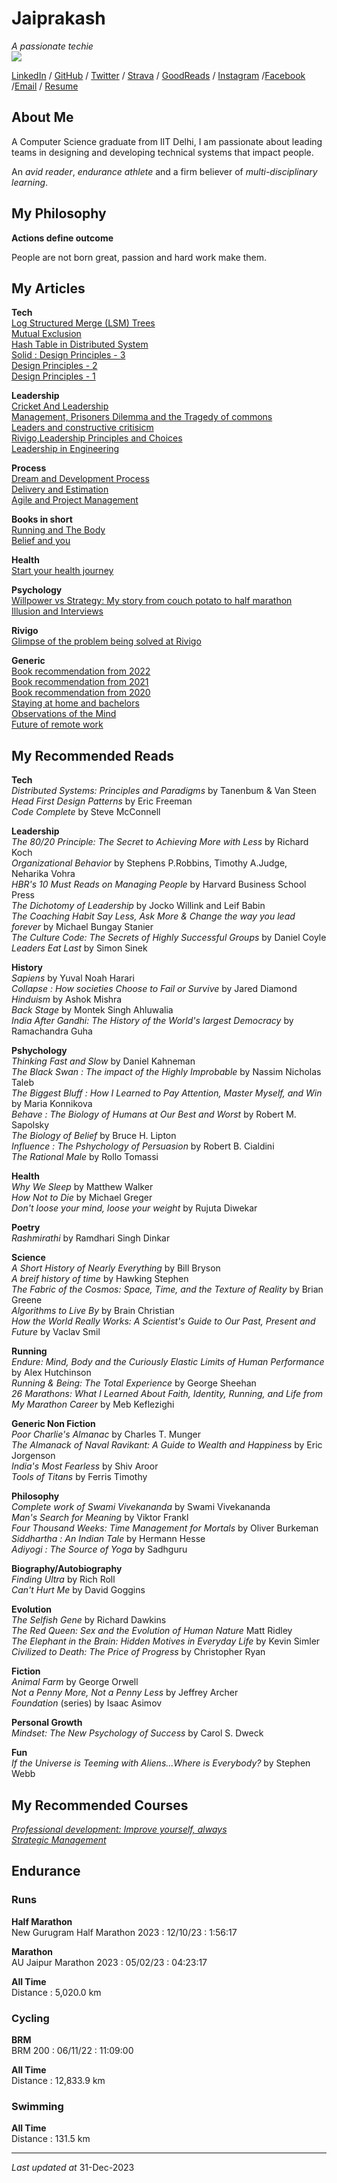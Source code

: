 # Jaiprakash

_A passionate techie_ <br>
![](https://user-images.githubusercontent.com/19921950/113431605-a2a82380-93f9-11eb-83cf-127d8f1cbe6c.jpg)

 [LinkedIn](http://linkedin.techiejai.com) / [GitHub](http://github.techiejai.com) / [Twitter](http://twitter.techiejai.com) / [Strava](http://strava.techiejai.com) / [GoodReads](http://goodreads.techiejai.com/) / [Instagram](http://insta.techiejai.com) /[Facebook](http://facebook.techiejai.com) /[Email](mailto:techiejaiprakash@gmail.com) / [Resume](http://resume.techiejai.com)

## About Me

A Computer Science graduate from IIT Delhi, I am passionate about leading teams in designing and developing technical systems that impact people.

An _avid reader_, _endurance athlete_ and a firm believer of _multi-disciplinary learning_.

## My Philosophy

**Actions define outcome** <br>

People are not born great, passion and hard work make them.

<!-- ##My Projects
**Tech**


**Leadership**<br>
Adoption of Agile methodology. -->



## My Articles
**Tech**<br>
[Log Structured Merge (LSM) Trees](https://medium.com/codex/understanding-log-structured-merge-lsm-trees-c4a0039f17a8)<br>
[Mutual Exclusion](https://medium.com/swlh/mutual-exclusion-8ee27ea772c0)<br>
[Hash Table in Distributed System](https://techiejai.medium.com/hash-tables-in-distributed-system-52dac98801ae)<br>
[Solid : Design Principles - 3](https://techiejaiprakash.wordpress.com/2020/05/27/design-principles-3/amp/) <br>
[Design Principles - 2](https://techiejaiprakash.wordpress.com/2020/04/30/design-principles-2/amp/)<br>
[Design Principles - 1](https://techiejaiprakash.wordpress.com/2020/04/28/design-principles-1/)<br>

**Leadership**<br>
[Cricket And Leadership](https://techiejai.medium.com/cricket-and-leadership-e8d9c0d0026c)<br>
[Management, Prisoners Dilemma and the Tragedy of commons](https://techiejai.medium.com/management-prisoners-dilemma-and-the-tragedy-of-the-commons-278b533094f6)<br>
[Leaders and constructive critisicm](https://www.linkedin.com/pulse/leaders-constructive-criticism-jaiprakash-choudhary/)<br>
[Rivigo,Leadership Principles and Choices](https://www.linkedin.com/pulse/rivigo-leadership-principles-choices-jaiprakash-choudhary/)<br>
[Leadership in Engineering](https://www.linkedin.com/pulse/leadership-engineering-jaiprakash-choudhary/) <br>

**Process**<br>
[Dream and Development Process](https://techiejaiprakash.wordpress.com/2020/06/25/dream-and-development-process/) <br>
[Delivery and Estimation](https://techiejai.medium.com/delivery-and-estimation-eeb704677dfc)<br>
[Agile and Project Management](https://www.linkedin.com/pulse/agile-project-management-jaiprakash-choudhary/) <br>

**Books in short**<br>
[Running and The Body](https://techiejai.medium.com/running-and-the-body-7f5bc024a765)<br>
[Belief and you](https://techiejai.medium.com/belief-and-you-819e39ba4f7a)<br>

**Health**<br>
[Start your health journey](https://techiejai.medium.com/how-to-begin-the-fitness-journey-2e40a5908a81) <br>


**Psychology**<br>
[Willpower vs Strategy: My story from couch potato to half marathon](https://techiejai.medium.com/willpower-vs-strategy-my-story-from-couch-potato-to-half-marathon-what-it-means-in-leadership-7d2d1a037398)<br>
[Illusion and Interviews](https://techiejai.medium.com/illusions-and-interviews-84f9aaf38920)<br>

**Rivigo**<br>
[Glimpse of the problem being solved at Rivigo](https://www.linkedin.com/pulse/glimpse-problems-being-solved-rivigo-jaiprakash-choudhary/)<br>

**Generic**<br>
[Book recommendation from 2022](https://techiejai.medium.com/recommendation-books-read-in-2022-8c47b84c9ac1)<br>
[Book recommendation from 2021](https://techiejai.medium.com/recommendation-books-read-in-2021-b606c03777e4) <br>
[Book recommendation from 2020](https://techiejai.medium.com/recommendation-books-read-in-2020-d19b78a0da88)<br>
[Staying at home and bachelors](https://www.linkedin.com/pulse/staying-home-bachelors-jaiprakash-choudhary/) <br>
[Observations of the Mind](https://www.linkedin.com/pulse/observations-mind-jaiprakash-choudhary/) <br>
[Future of remote work](https://techiejai.medium.com/future-of-remote-work-710d5f27d1ff) <br>

## My Recommended Reads
**Tech**<br>
_Distributed Systems: Principles and Paradigms_ by Tanenbum & Van Steen<br>
_Head First Design Patterns_ by Eric Freeman<br>
_Code Complete_ by Steve McConnell<br>

**Leadership**<br>
_The 80/20 Principle: The Secret to Achieving More with Less_ by Richard Koch<br>
_Organizational Behavior_ by Stephens P.Robbins, Timothy A.Judge, Neharika Vohra<br>
_HBR's 10 Must Reads on Managing People_ by Harvard Business School Press <br>
_The Dichotomy of Leadership_ by Jocko Willink and Leif Babin <br>
_The Coaching Habit Say Less, Ask More & Change the way you lead forever_ by Michael Bungay Stanier <br>
_The Culture Code: The Secrets of Highly Successful Groups_ by Daniel Coyle<br>
_Leaders Eat Last_ by Simon Sinek<br>

**History**<br>
_Sapiens_ by Yuval Noah Harari<br>
_Collapse : How societies Choose to Fail or Survive_ by Jared Diamond<br>
_Hinduism_ by Ashok Mishra<br>
_Back Stage_ by Montek Singh Ahluwalia<br>
_India After Gandhi: The History of the World's largest Democracy_ by Ramachandra Guha<br>

**Pshychology**<br>
_Thinking Fast and Slow_ by Daniel Kahneman<br>
_The Black Swan : The impact of the Highly Improbable_ by Nassim Nicholas Taleb<br>
_The Biggest Bluff : How I Learned to Pay Attention, Master Myself, and Win_ by Maria Konnikova<br> 
_Behave : The Biology of Humans at Our Best and Worst_ by Robert M. Sapolsky<br>
_The Biology of Belief_ by Bruce H. Lipton<br>
_Influence : The Pshychology of Persuasion_ by Robert B. Cialdini<br>
_The Rational Male_ by Rollo Tomassi<br>

**Health**<br>
_Why We Sleep_ by Matthew Walker<br>
_How Not to Die_ by Michael Greger<br>
_Don't loose your mind, loose your weight_ by Rujuta Diwekar <br>

**Poetry**<br>
_Rashmirathi_ by Ramdhari Singh Dinkar<br>

**Science**<br>
_A Short History of Nearly Everything_ by Bill Bryson<br>
_A breif history of time_ by Hawking Stephen<br>
_The Fabric of the Cosmos: Space, Time, and the Texture of Reality_ by Brian Greene<br>
_Algorithms to Live By_ by Brain Christian<br>
_How the World Really Works: A Scientist's Guide to Our Past, Present and Future_ by Vaclav Smil<br>

**Running**<br>
_Endure: Mind, Body and the Curiously Elastic Limits of Human Performance_ by Alex Hutchinson<br>
_Running & Being: The Total Experience_ by George Sheehan<br>
_26 Marathons: What I Learned About Faith, Identity, Running, and Life from My Marathon Career_ by Meb Keflezighi<br>

**Generic Non Fiction**<br>
_Poor Charlie's Almanac_ by Charles T. Munger<br>
_The Almanack of Naval Ravikant: A Guide to Wealth and Happiness_ by Eric Jorgenson<br>
_India's Most Fearless_ by Shiv Aroor<br>
_Tools of Titans_ by Ferris Timothy<br>

**Philosophy**<br>
_Complete work of Swami Vivekananda_ by Swami Vivekananda<br>
_Man's Search for Meaning_ by Viktor Frankl<br>
_Four Thousand Weeks: Time Management for Mortals_ by Oliver Burkeman
_Siddhartha : An Indian Tale_ by Hermann Hesse<br>
_Adiyogi : The Source of Yoga_ by Sadhguru<br>

**Biography/Autobiography**<br>
_Finding Ultra_ by Rich Roll<br>
_Can't Hurt Me_ by David Goggins<br>

**Evolution**<br>
_The Selfish Gene_ by Richard Dawkins<br>
_The Red Queen: Sex and the Evolution of Human Nature_ Matt Ridley<br>
_The Elephant in the Brain: Hidden Motives in Everyday Life_ by Kevin Simler<br>
_Civilized to Death: The Price of Progress_ by Christopher Ryan<br>

**Fiction**<br>
_Animal Farm_ by George Orwell<br>
_Not a Penny More, Not a Penny Less_ by Jeffrey Archer<br>
_Foundation_ (series) by Isaac Asimov<br>

**Personal Growth**<br>
_Mindset: The New Psychology of Success_ by Carol S. Dweck<br>

**Fun**<br>
_If the Universe is Teeming with Aliens...Where is Everybody?_ by Stephen Webb

## My Recommended Courses
[_Professional development: Improve yourself, always_](https://www.coursera.org/learn/professional-development-improve-yourself/home/welcome)<br>
[_Strategic Management_](https://www.coursera.org/learn/strategic-management/home/welcome)<br>

## Endurance<br>

### Runs<br>
**Half Marathon**<br>
New Gurugram Half Marathon 2023 : 12/10/23 : 1:56:17 <br>

**Marathon**<br>
AU Jaipur Marathon 2023 : 05/02/23 : 04:23:17 <br>

**All Time**<br>
Distance : 5,020.0 km <br>

### Cycling<br>
**BRM**<br>
BRM 200 : 06/11/22 : 11:09:00 <br>

**All Time**<br>
Distance : 12,833.9 km <br>

### Swimming<br>
**All Time**<br>
Distance : 131.5 km <br>

---
_Last updated at_ 31-Dec-2023
